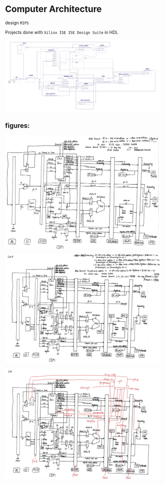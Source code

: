 # Computer Architecture
design `MIPS`

Projects done with `Xilinx ISE ISE Design Suite` in HDL

![images](img/a.png)

## figures:

![images](figure/Lab2_cpu.jpg)

![images](figure/Lab3_cpu.jpg)

![images](figure/Lab4_cpu.jpg)
